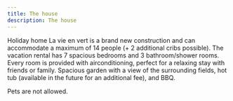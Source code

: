 ```yaml
---
title: The house
description: The house
---
```


Holiday home La vie en vert is a brand new construction and can accommodate a maximum of 14 people (+ 2 additional cribs possible). The vacation rental has 7 spacious bedrooms and 3 bathroom/shower rooms. Every room is provided with airconditioning, perfect for a relaxing stay with friends or family. Spacious garden with a view of the surrounding fields, hot tub (available in the future for an additional fee), and BBQ.

Pets are not allowed.
